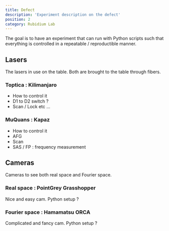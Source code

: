 ```yaml
---
title: Defect
description: 'Experiment description on the defect'
position: 2
category: Rubidium Lab
---
```


The goal is to have an experiment that can run with Python scripts such that everything is controlled in a repeatable / reproductible manner.

## Lasers

The lasers in use on the table. Both are brought to the table through fibers.

### Toptica : Kilimanjaro

- How to control it
- D1 to D2 switch ?
- Scan / Lock etc ...

### MuQuans : Kapaz

- How to control it
- AFG
- Scan
- SAS / FP : frequency measurement

## Cameras

Cameras to see both real space and Fourier space.

### Real space : PointGrey Grasshopper

Nice and easy cam. Python setup ?

### Fourier space : Hamamatsu ORCA

Complicated and fancy cam. Python setup ?